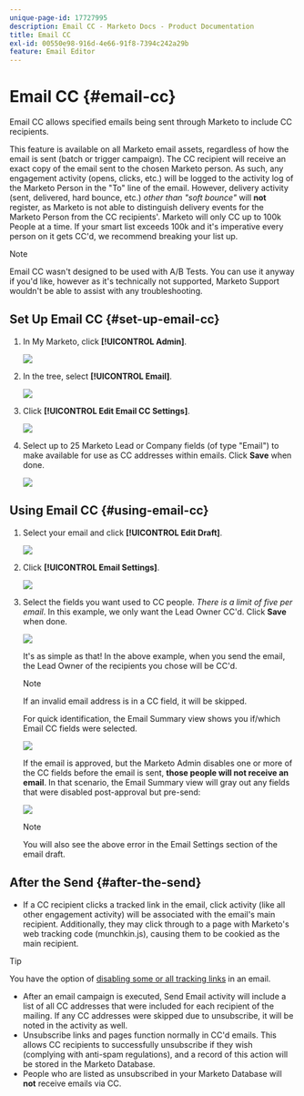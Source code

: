 ```yaml
---
unique-page-id: 17727995
description: Email CC - Marketo Docs - Product Documentation
title: Email CC
exl-id: 00550e98-916d-4e66-91f8-7394c242a29b
feature: Email Editor
---
```

# Email CC {#email-cc}

Email CC allows specified emails being sent through Marketo to include CC recipients.

This feature is available on all Marketo email assets, regardless of how the email is sent (batch or trigger campaign). The CC recipient will receive an exact copy of the email sent to the chosen Marketo person. As such, any engagement activity (opens, clicks, etc.) will be logged to the activity log of the Marketo Person in the "To" line of the email. However, delivery activity (sent, delivered, hard bounce, etc.) _other than "soft bounce"_ will **not** register, as Marketo is not able to distinguish delivery events for the Marketo Person from the CC recipients'. Marketo will only CC up to 100k People at a time. If your smart list exceeds 100k and it's imperative every person on it gets CC'd, we recommend breaking your list up.

>[!NOTE]
>
>Email CC wasn't designed to be used with A/B Tests. You can use it anyway if you'd like, however as it's technically not supported, Marketo Support wouldn't be able to assist with any troubleshooting.

## Set Up Email CC {#set-up-email-cc}

1. In My Marketo, click **[!UICONTROL Admin]**.

   ![](assets/one.png)

1. In the tree, select **[!UICONTROL Email]**.

   ![](assets/two.png)

1. Click **[!UICONTROL Edit Email CC Settings]**.

   ![](assets/three.png)

1. Select up to 25 Marketo Lead or Company fields (of type "Email") to make available for use as CC addresses within emails. Click **Save** when done.

   ![](assets/four.png)

## Using Email CC {#using-email-cc}

1. Select your email and click **[!UICONTROL Edit Draft]**.

   ![](assets/five.png)

1. Click **[!UICONTROL Email Settings]**.

   ![](assets/six.png)

1. Select the fields you want used to CC people. _There is a limit of five per email_. In this example, we only want the Lead Owner CC'd. Click **Save** when done.

   ![](assets/seven.png)

   It's as simple as that! In the above example, when you send the email, the Lead Owner of the recipients you chose will be CC'd.

   >[!NOTE]
   >
   >If an invalid email address is in a CC field, it will be skipped.

   For quick identification, the Email Summary view shows you if/which Email CC fields were selected.

   ![](assets/eight.png)

   If the email is approved, but the Marketo Admin disables one or more of the CC fields before the email is sent, **those people will not receive an email**. In that scenario, the Email Summary view will gray out any fields that were disabled post-approval but pre-send:

   ![](assets/removal.png)

   >[!NOTE]
   >
   >You will also see the above error in the Email Settings section of the email draft.

## After the Send {#after-the-send}

* If a CC recipient clicks a tracked link in the email, click activity (like all other engagement activity) will be associated with the email's main recipient. Additionally, they may click through to a page with Marketo's web tracking code (munchkin.js), causing them to be cookied as the main recipient.

>[!TIP]
>
>You have the option of [disabling some or all tracking links](/help/marketo/product-docs/email-marketing/general/functions-in-the-editor/disable-tracking-for-an-email-link.md) in an email.

* After an email campaign is executed, Send Email activity will include a list of all CC addresses that were included for each recipient of the mailing. If any CC addresses were skipped due to unsubscribe, it will be noted in the activity as well.
* Unsubscribe links and pages function normally in CC'd emails. This allows CC recipients to successfully unsubscribe if they wish (complying with anti-spam regulations), and a record of this action will be stored in the Marketo Database.
* People who are listed as unsubscribed in your Marketo Database will **not** receive emails via CC.

